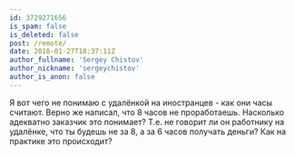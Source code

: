 ```yaml
---
id: 3729271656
is_spam: false
is_deleted: false
post: /remote/
date: 2018-01-27T18:37:11Z
author_fullname: 'Sergey Chistov'
author_nickname: 'sergeychistov'
author_is_anon: false
---
```


<p>Я вот чего не понимаю с удалёнкой на иностранцев - как они часы считают. Верно же написал, что 8 часов не проработаешь. Насколько адекватно заказчик это понимает? Т.е. не говорит ли он работнику на удалёнке, что ты будешь не за 8, а за 6 часов получать деньги? Как на практике это происходит?</p>
